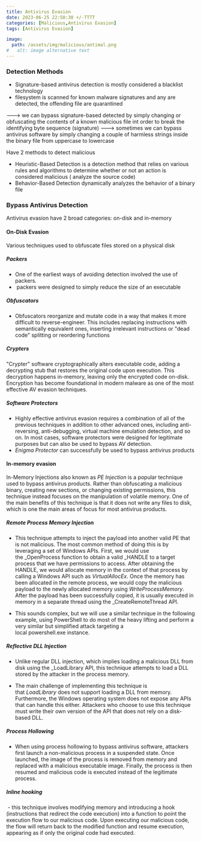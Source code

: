 ```yaml
---
title: Antivirus Evasion 
date: 2023-06-25 22:50:30 +/-TTTT
categories: [Malicious,Antivirus Evasion]
tags: [Antivirus Evasion] 

image:
  path: /assets/img/malicious/antimal.png
#   alt: image alternative text
---
```

### **Detection Methods**

- Signature-based antivirus detection is mostly considered a blacklist technology 
- filesystem is scanned for known malware signatures and any are detected, the offending file are quarantined

---> we can bypass signature-based detected by simply changing or obfuscating the contents of a  known malicious file int order to break the identifying byte sequence (signature)
---> sometimes we can bypass antivirus software by simply changing a couple of harmless strings inside the binary file from uppercase to lowercase

Have 2 methods to detect malicious
- Heuristic-Based Detection is a detection method that relies on various rules and algorithms to determine whether or not an action is considered malicious ( analyze the source code)
- Behavior-Based Detection dynamically analyzes the behavior of a binary file

### **Bypass Antivirus Detection**
 Antivirus evasion have 2 broad categories: on-disk and in-memory

#### **On-Disk Evasion**
 Various techniques used to obfuscate files stored on a physical disk

##### *Packers*
- One of the earliest ways of avoiding detection involved the use of packers.
-  packers were designed to simply reduce the size of an executable

##### *Obfuscators*
- Obfuscators reorganize and mutate code in a way that makes it more difficult to reverse-engineer. This includes replacing instructions with semantically equivalent ones, inserting irrelevant instructions or "dead code" splitting or reordering functions

##### *Crypters*
"Crypter" software cryptographically alters executable code, adding a decrypting stub that restores the original code upon execution. This decryption happens in-memory, leaving only the encrypted code on-disk. Encryption has become foundational in modern malware as one of the most effective AV evasion techniques.
##### *Software Protectors*
- Highly effective antivirus evasion requires a combination of all of the previous techniques in addition to other advanced ones, including anti-reversing, anti-debugging, virtual machine emulation detection, and so on. In most cases, software protectors were designed for legitimate purposes but can also be used to bypass AV detection.
- *Enigma Protector* can successfully be used to bypass antivirus products

#### **In-memory evasion**
 In-Memory Injections also known as *PE Injection* is a popular technique used to bypass antivirus products. Rather than obfuscating a malicious binary, creating new sections, or changing existing permissions, this technique instead focuses on the manipulation of volatile memory. One of the main benefits of this technique is that it does not write any files to disk, which is one the main areas of focus for most antivirus products.

##### *Remote Process Memory Injection*
- This technique attempts to inject the payload into another valid PE that is not malicious. The most common method of doing this is by leveraging a set of Windows APIs. First, we would use the _OpenProcess function to obtain a valid _HANDLE to a target process that we have permissions to access. After obtaining the HANDLE, we would allocate memory in the context of that process by calling a Windows API such as _VirtualAllocEx_. Once the memory has been allocated in the remote process, we would copy the malicious payload to the newly allocated memory using _WriteProcessMemory_. After the payload has been successfully copied, it is usually executed in memory in a separate thread using the _CreateRemoteThread API.

- This sounds complex, but we will use a similar technique in the following example, using PowerShell to do most of the heavy lifting and perform a very similar but simplified attack targeting a local powershell.exe instance.
##### *Reflective DLL Injection*
- Unlike regular DLL injection, which implies loading a malicious DLL from disk using the _LoadLibrary API, this technique attempts to load a DLL stored by the attacker in the process memory.

- The main challenge of implementing this technique is that _LoadLibrary_ does not support loading a DLL from memory. Furthermore, the Windows operating system does not expose any APIs that can handle this either. Attackers who choose to use this technique must write their own version of the API that does not rely on a disk-based DLL.
##### *Process Hollowing*
- When using process hollowing to bypass antivirus software, attackers first launch a non-malicious process in a suspended state. Once launched, the image of the process is removed from memory and replaced with a malicious executable image. Finally, the process is then resumed and malicious code is executed instead of the legitimate process.
##### *Inline hooking*
 - this technique involves modifying memory and introducing a hook (instructions that redirect the code execution) into a function to point the execution flow to our malicious code. Upon executing our malicious code, the flow will return back to the modified function and resume execution, appearing as if only the original code had executed.